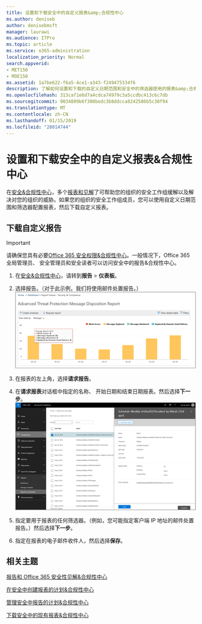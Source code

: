 ```yaml
---
title: 设置和下载安全中的自定义报表&amp;合规性中心
ms.author: deniseb
author: denisebmsft
manager: laurawi
ms.audience: ITPro
ms.topic: article
ms.service: o365-administration
localization_priority: Normal
search.appverid:
- MET150
- MOE150
ms.assetid: 1a7be622-f6a5-4ce1-a343-f249475334f6
description: 了解如何设置和下载的自定义日期范围和安全中的筛选器使用的报表&amp;合规性中心。
ms.openlocfilehash: 313caf1e6d7a4cdca74979c3a5ccdbc413c6c7db
ms.sourcegitcommit: 9034809b6f308bedc3b8ddcca8242586b5c30f94
ms.translationtype: MT
ms.contentlocale: zh-CN
ms.lasthandoff: 01/15/2019
ms.locfileid: "28014744"
---
```

# <a name="set-up-and-download-a-custom-report-in-the-security-amp-compliance-center"></a>设置和下载安全中的自定义报表&amp;合规性中心

在[安全&amp;合规性中心](https://protection.office.com)，多个[报表和见解](reports-and-insights-in-security-and-compliance.md)了可帮助您的组织的安全工作组缓解以及解决对您的组织的威胁。如果您的组织的安全工作组成员，您可以使用自定义日期范围和筛选器配置报表，然后下载自定义报表。 
  
## <a name="download-a-custom-report"></a>下载自定义报告

> [!IMPORTANT]
> 请确保您具有必要[Office 365 安全权限&amp;合规性中心](permissions-in-the-security-and-compliance-center.md)。一般情况下，Office 365 全局管理员、 安全管理员和安全读者可以访问安全中的报告&amp;合规性中心。 
  
1. 在[安全&amp;合规性中心](https://protection.office.com)，请转到**报告** \> **仪表板**。
    
2. 选择报告。（对于此示例，我们将使用邮件处置报告。）<br/>![选择请求报告以下载一个报表](media/b566925d-b9d9-453d-9bdd-f2637c7ba140.png)
  
3. 在报表的左上角，选择**请求报告**。
    
4. 在**请求报表**对话框中指定的名称、 开始日期和结束日期报表。然后选择**下一步**。<br/>![安全中&amp;合规性中心中，选择报告\>下载报告](media/65e625f5-c98c-49fc-9c1f-8c80ec8308fd.png)
  
5. 指定要用于报表的任何筛选器。（例如，您可能指定客户端 IP 地址的邮件处置报告。）然后选择**下一步**。
    
6. 指定在报表的电子邮件收件人，然后选择**保存**。
    
## <a name="related-topics"></a>相关主题

[报告和 Office 365 安全性见解&amp;合规性中心](reports-and-insights-in-security-and-compliance.md)
  
[在安全中创建报表的计划&amp;合规性中心](create-a-schedule-for-a-report.md)
  
[管理安全中报告的计划&amp;合规性中心](manage-schedules-for-multiple-reports.md)
  
[下载安全中的现有报表&amp;合规性中心](download-existing-reports.md)
  

